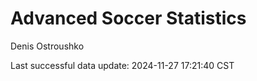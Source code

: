 # Advanced Soccer Statistics
Denis Ostroushko

<!-- gfm -->

Last successful data update: 2024-11-27 17:21:40 CST
